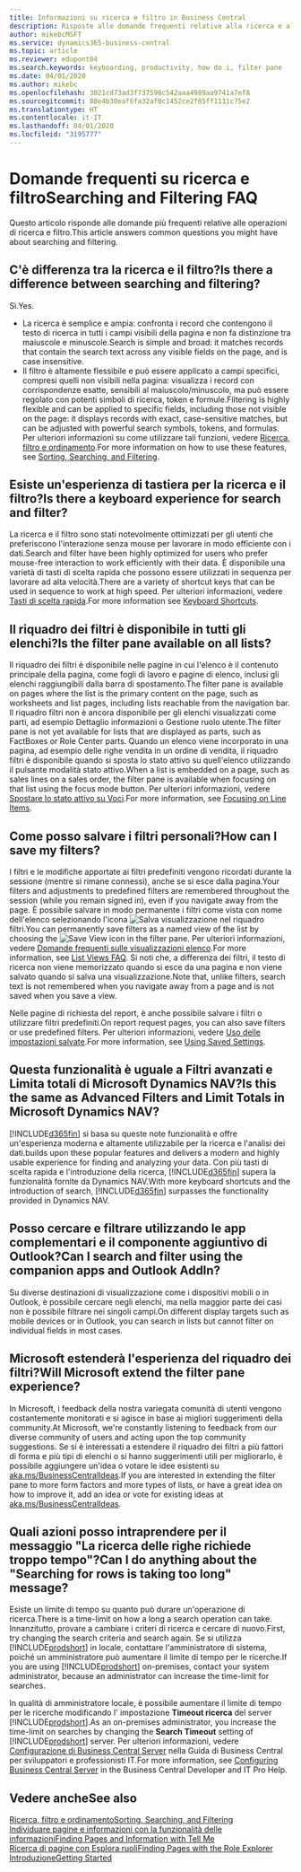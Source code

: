 ```yaml
---
title: Informazioni su ricerca e filtro in Business Central
description: Risposte alle domande frequenti relative alla ricerca e al filtro.
author: mikebcMSFT
ms.service: dynamics365-business-central
ms.topic: article
ms.reviewer: edupont04
ms.search.keywords: keyboarding, productivity, how do i, filter pane
ms.date: 04/01/2020
ms.author: mikebc
ms.openlocfilehash: 3021cd73ad3f737596c542aaa4989aa9741a7ef8
ms.sourcegitcommit: 88e4b30eaf6fa32af0c1452ce2f85ff1111c75e2
ms.translationtype: HT
ms.contentlocale: it-IT
ms.lasthandoff: 04/01/2020
ms.locfileid: "3195777"
---
```

# <a name="searching-and-filtering-faq"></a><span data-ttu-id="c0584-103">Domande frequenti su ricerca e filtro</span><span class="sxs-lookup"><span data-stu-id="c0584-103">Searching and Filtering FAQ</span></span>
<span data-ttu-id="c0584-104">Questo articolo risponde alle domande più frequenti relative alle operazioni di ricerca e filtro.</span><span class="sxs-lookup"><span data-stu-id="c0584-104">This article answers common questions you might have about searching and filtering.</span></span>

## <a name="is-there-a-difference-between-searching-and-filtering"></a><span data-ttu-id="c0584-105">C'è differenza tra la ricerca e il filtro?</span><span class="sxs-lookup"><span data-stu-id="c0584-105">Is there a difference between searching and filtering?</span></span>
<span data-ttu-id="c0584-106">Sì.</span><span class="sxs-lookup"><span data-stu-id="c0584-106">Yes.</span></span>
- <span data-ttu-id="c0584-107">La ricerca è semplice e ampia: confronta i record che contengono il testo di ricerca in tutti i campi visibili della pagina e non fa distinzione tra maiuscole e minuscole.</span><span class="sxs-lookup"><span data-stu-id="c0584-107">Search is simple and broad: it matches records that contain the search text across any visible fields on the page, and is case insensitive.</span></span>
- <span data-ttu-id="c0584-108">Il filtro è altamente flessibile e può essere applicato a campi specifici, compresi quelli non visibili nella pagina: visualizza i record con corrispondenze esatte, sensibili al maiuscolo/minuscolo, ma può essere regolato con potenti simboli di ricerca, token e formule.</span><span class="sxs-lookup"><span data-stu-id="c0584-108">Filtering is highly flexible and can be applied to specific fields, including those not visible on the page: it displays records with exact, case-sensitive matches, but can be adjusted with powerful search symbols, tokens, and formulas.</span></span> <span data-ttu-id="c0584-109">Per ulteriori informazioni su come utilizzare tali funzioni, vedere [Ricerca, filtro e ordinamento](ui-enter-criteria-filters.md).</span><span class="sxs-lookup"><span data-stu-id="c0584-109">For more information on how to use these features, see [Sorting, Searching, and Filtering](ui-enter-criteria-filters.md).</span></span>

## <a name="is-there-a-keyboard-experience-for-search-and-filter"></a><span data-ttu-id="c0584-110">Esiste un'esperienza di tastiera per la ricerca e il filtro?</span><span class="sxs-lookup"><span data-stu-id="c0584-110">Is there a keyboard experience for search and filter?</span></span>
<span data-ttu-id="c0584-111">La ricerca e il filtro sono stati notevolmente ottimizzati per gli utenti che preferiscono l'interazione senza mouse per lavorare in modo efficiente con i dati.</span><span class="sxs-lookup"><span data-stu-id="c0584-111">Search and filter have been highly optimized for users who prefer mouse-free interaction to work efficiently with their data.</span></span> <span data-ttu-id="c0584-112">È disponibile una varietà di tasti di scelta rapida che possono essere utilizzati in sequenza per lavorare ad alta velocità.</span><span class="sxs-lookup"><span data-stu-id="c0584-112">There are a variety of shortcut keys that can be used in sequence to work at high speed.</span></span> <span data-ttu-id="c0584-113">Per ulteriori informazioni, vedere [Tasti di scelta rapida](keyboard-shortcuts.md#KeyboardFilter).</span><span class="sxs-lookup"><span data-stu-id="c0584-113">For more information see [Keyboard Shortcuts](keyboard-shortcuts.md#KeyboardFilter).</span></span>

## <a name="is-the-filter-pane-available-on-all-lists"></a><span data-ttu-id="c0584-114">Il riquadro dei filtri è disponibile in tutti gli elenchi?</span><span class="sxs-lookup"><span data-stu-id="c0584-114">Is the filter pane available on all lists?</span></span>
<span data-ttu-id="c0584-115">Il riquadro dei filtri è disponibile nelle pagine in cui l'elenco è il contenuto principale della pagina, come fogli di lavoro e pagine di elenco, inclusi gli elenchi raggiungibili dalla barra di spostamento.</span><span class="sxs-lookup"><span data-stu-id="c0584-115">The filter pane is available on pages where the list is the primary content on the page, such as worksheets and list pages, including lists reachable from the navigation bar.</span></span> <span data-ttu-id="c0584-116">Il riquadro filtri non è ancora disponibile per gli elenchi visualizzati come parti, ad esempio Dettaglio informazioni o Gestione ruolo utente.</span><span class="sxs-lookup"><span data-stu-id="c0584-116">The filter pane is not yet available for lists that are displayed as parts, such as FactBoxes or Role Center parts.</span></span> <span data-ttu-id="c0584-117">Quando un elenco viene incorporato in una pagina, ad esempio delle righe vendita in un ordine di vendita, il riquadro filtri è disponibile quando si sposta lo stato attivo su quell'elenco utilizzando il pulsante modalità stato attivo.</span><span class="sxs-lookup"><span data-stu-id="c0584-117">When a list is embedded on a page, such as sales lines on a sales order, the filter pane is available when focusing on that list using the focus mode button.</span></span> <span data-ttu-id="c0584-118">Per ulteriori informazioni, vedere [Spostare lo stato attivo su Voci](ui-enter-data.md#Focus).</span><span class="sxs-lookup"><span data-stu-id="c0584-118">For more information, see [Focusing on Line Items](ui-enter-data.md#Focus).</span></span>

## <a name="how-can-i-save-my-filters"></a><span data-ttu-id="c0584-119">Come posso salvare i filtri personali?</span><span class="sxs-lookup"><span data-stu-id="c0584-119">How can I save my filters?</span></span>
<span data-ttu-id="c0584-120">I filtri e le modifiche apportate ai filtri predefiniti vengono ricordati durante la sessione (mentre si rimane connessi), anche se si esce dalla pagina.</span><span class="sxs-lookup"><span data-stu-id="c0584-120">Your filters and adjustments to predefined filters are remembered throughout the session (while you remain signed in), even if you navigate away from the page.</span></span> <span data-ttu-id="c0584-121">È possibile salvare in modo permanente i filtri come vista con nome dell'elenco selezionando l'icona ![Salva visualizzazione](media/save_view_icon.png "Salva visualizzazione") nel riquadro filtri.</span><span class="sxs-lookup"><span data-stu-id="c0584-121">You can permanently save filters as a named view of the list by choosing the ![Save View](media/save_view_icon.png "Save View") icon in the filter pane.</span></span> <span data-ttu-id="c0584-122">Per ulteriori informazioni, vedere [Domande frequenti sulle visualizzazioni elenco](ui-views-faq.md).</span><span class="sxs-lookup"><span data-stu-id="c0584-122">For more information, see [List Views FAQ](ui-views-faq.md).</span></span> <span data-ttu-id="c0584-123">Si noti che, a differenza dei filtri, il testo di ricerca non viene memorizzato quando si esce da una pagina e non viene salvato quando si salva una visualizzazione.</span><span class="sxs-lookup"><span data-stu-id="c0584-123">Note that, unlike filters, search text is not remembered when you navigate away from a page and is not saved when you save a view.</span></span>

<span data-ttu-id="c0584-124">Nelle pagine di richiesta del report, è anche possibile salvare i filtri o utilizzare filtri predefiniti.</span><span class="sxs-lookup"><span data-stu-id="c0584-124">On report request pages, you can also save filters or use predefined filters.</span></span> <span data-ttu-id="c0584-125">Per ulteriori informazioni, vedere [Uso delle impostazioni salvate](ui-work-report.md#SavedSettings).</span><span class="sxs-lookup"><span data-stu-id="c0584-125">For more information, see [Using Saved Settings](ui-work-report.md#SavedSettings).</span></span>

## <a name="is-this-the-same-as-advanced-filters-and-limit-totals-in-microsoft-dynamics-nav"></a><span data-ttu-id="c0584-126">Questa funzionalità è uguale a Filtri avanzati e Limita totali di Microsoft Dynamics NAV?</span><span class="sxs-lookup"><span data-stu-id="c0584-126">Is this the same as Advanced Filters and Limit Totals in Microsoft Dynamics NAV?</span></span>
[!INCLUDE[d365fin](includes/d365fin_md.md)] <span data-ttu-id="c0584-127">si basa su queste note funzionalità e offre un'esperienza moderna e altamente utilizzabile per la ricerca e l'analisi dei dati.</span><span class="sxs-lookup"><span data-stu-id="c0584-127">builds upon these popular features and delivers a modern and highly usable experience for finding and analyzing your data.</span></span> <span data-ttu-id="c0584-128">Con più tasti di scelta rapida e l'introduzione della ricerca, [!INCLUDE[d365fin](includes/d365fin_md.md)] supera la funzionalità fornite da Dynamics NAV.</span><span class="sxs-lookup"><span data-stu-id="c0584-128">With more keyboard shortcuts and the introduction of search, [!INCLUDE[d365fin](includes/d365fin_md.md)] surpasses the functionality provided in Dynamics NAV.</span></span>  

## <a name="can-i-search-and-filter-using-the-companion-apps-and-outlook-addin"></a><span data-ttu-id="c0584-129">Posso cercare e filtrare utilizzando le app complementari e il componente aggiuntivo di Outlook?</span><span class="sxs-lookup"><span data-stu-id="c0584-129">Can I search and filter using the companion apps and Outlook AddIn?</span></span>
<span data-ttu-id="c0584-130">Su diverse destinazioni di visualizzazione come i dispositivi mobili o in Outlook, è possibile cercare negli elenchi, ma nella maggior parte dei casi non è possibile filtrare nei singoli campi.</span><span class="sxs-lookup"><span data-stu-id="c0584-130">On different display targets such as mobile devices or in Outlook, you can search in lists but cannot filter on individual fields in most cases.</span></span>

## <a name="will-microsoft-extend-the-filter-pane-experience"></a><span data-ttu-id="c0584-131">Microsoft estenderà l'esperienza del riquadro dei filtri?</span><span class="sxs-lookup"><span data-stu-id="c0584-131">Will Microsoft extend the filter pane experience?</span></span>
<span data-ttu-id="c0584-132">In Microsoft, i feedback della nostra variegata comunità di utenti vengono costantemente monitorati e si agisce in base ai migliori suggerimenti della community.</span><span class="sxs-lookup"><span data-stu-id="c0584-132">At Microsoft, we're constantly listening to feedback from our diverse community of users and acting upon the top community suggestions.</span></span> <span data-ttu-id="c0584-133">Se si è interessati a estendere il riquadro dei filtri a più fattori di forma e più tipi di elenchi o si hanno suggerimenti utili per migliorarlo, è possibile aggiungere un'idea o votare le idee esistenti su [aka.ms/BusinessCentralIdeas](https://aka.ms/businesscentralideas).</span><span class="sxs-lookup"><span data-stu-id="c0584-133">If you are interested in extending the filter pane to more form factors and more types of lists, or have a great idea on how to improve it, add an idea or vote for existing ideas at [aka.ms/BusinessCentralIdeas](https://aka.ms/businesscentralideas).</span></span>

## <a name="can-i-do-anything-about-the-searching-for-rows-is-taking-too-long-message"></a><span data-ttu-id="c0584-134">Quali azioni posso intraprendere per il messaggio "La ricerca delle righe richiede troppo tempo"?</span><span class="sxs-lookup"><span data-stu-id="c0584-134">Can I do anything about the "Searching for rows is taking too long" message?</span></span>

<span data-ttu-id="c0584-135">Esiste un limite di tempo su quanto può durare un'operazione di ricerca.</span><span class="sxs-lookup"><span data-stu-id="c0584-135">There is a time-limit on how a long a search operation can take.</span></span> <span data-ttu-id="c0584-136">Innanzitutto, provare a cambiare i criteri di ricerca e cercare di nuovo.</span><span class="sxs-lookup"><span data-stu-id="c0584-136">First, try changing the search criteria and search again.</span></span> <span data-ttu-id="c0584-137">Se si utilizza [!INCLUDE[prodshort](includes/prodshort.md)] in locale, contattare l'amministratore di sistema, poiché un amministratore può aumentare il limite di tempo per le ricerche.</span><span class="sxs-lookup"><span data-stu-id="c0584-137">If you are using [!INCLUDE[prodshort](includes/prodshort.md)] on-premises, contact your system administrator, because an administrator can increase the time-limit for searches.</span></span>

<span data-ttu-id="c0584-138">In qualità di amministratore locale, è possibile aumentare il limite di tempo per le ricerche modificando l' impostazione **Timeout ricerca** del server [!INCLUDE[prodshort](includes/prodshort.md)].</span><span class="sxs-lookup"><span data-stu-id="c0584-138">As an on-premises administrator, you increase the time-limit on searches by changing the **Search Timeout** setting of [!INCLUDE[prodshort](includes/prodshort.md)] server.</span></span> <span data-ttu-id="c0584-139">Per ulteriori informazioni, vedere [Configurazione di Business Central Server](/dynamics365/business-central/dev-itpro/administration/configure-server-instance?#Database) nella Guida di Business Central per sviluppatori e professionisti IT.</span><span class="sxs-lookup"><span data-stu-id="c0584-139">For more information, see [Configuring Business Central Server](/dynamics365/business-central/dev-itpro/administration/configure-server-instance?#Database) in the Business Central Developer and IT Pro Help.</span></span>

## <a name="see-also"></a><span data-ttu-id="c0584-140">Vedere anche</span><span class="sxs-lookup"><span data-stu-id="c0584-140">See also</span></span>
[<span data-ttu-id="c0584-141">Ricerca, filtro e ordinamento</span><span class="sxs-lookup"><span data-stu-id="c0584-141">Sorting, Searching, and Filtering</span></span>](ui-enter-criteria-filters.md)  
[<span data-ttu-id="c0584-142">Individuare pagine e informazioni con la funzionalità delle informazioni</span><span class="sxs-lookup"><span data-stu-id="c0584-142">Finding Pages and Information with Tell Me</span></span>](ui-search.md)  
[<span data-ttu-id="c0584-143">Ricerca di pagine con Esplora ruoli</span><span class="sxs-lookup"><span data-stu-id="c0584-143">Finding Pages with the Role Explorer</span></span>](ui-role-explorer.md)  
[<span data-ttu-id="c0584-144">Introduzione</span><span class="sxs-lookup"><span data-stu-id="c0584-144">Getting Started</span></span>](product-get-started.md)  

